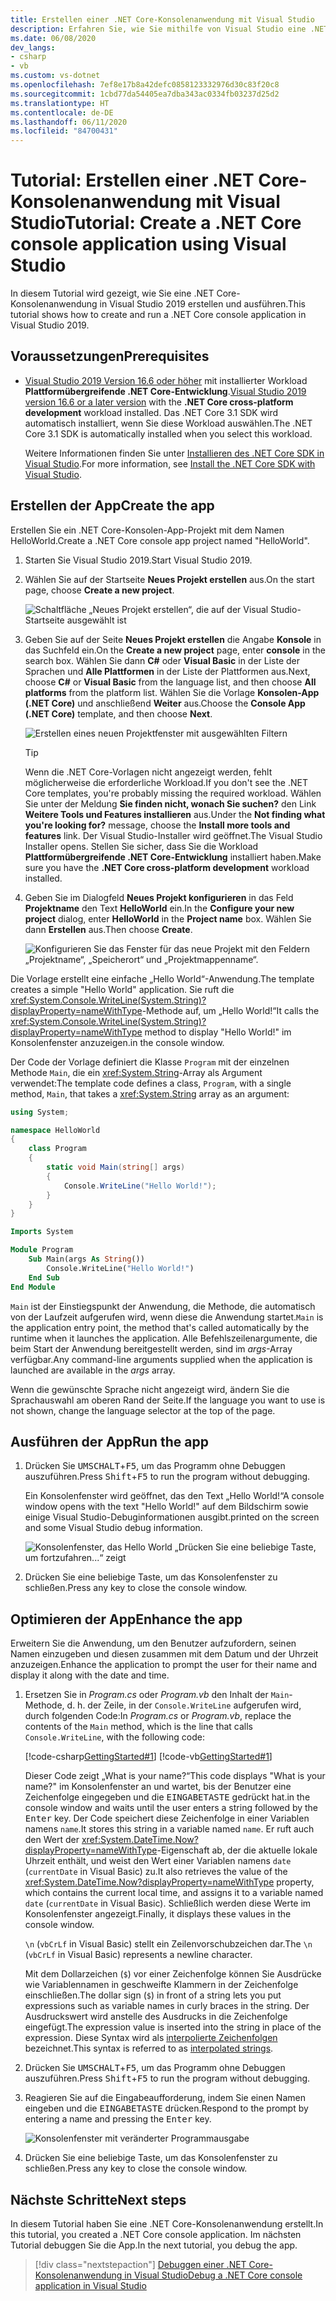 ```yaml
---
title: Erstellen einer .NET Core-Konsolenanwendung mit Visual Studio
description: Erfahren Sie, wie Sie mithilfe von Visual Studio eine .NET-Konsolenanwendung mit C# oder Visual Basic erstellen.
ms.date: 06/08/2020
dev_langs:
- csharp
- vb
ms.custom: vs-dotnet
ms.openlocfilehash: 7ef8e17b8a42defc0858123332976d30c83f20c8
ms.sourcegitcommit: 1cbd77da54405ea7dba343ac0334fb03237d25d2
ms.translationtype: HT
ms.contentlocale: de-DE
ms.lasthandoff: 06/11/2020
ms.locfileid: "84700431"
---
```

# <a name="tutorial-create-a-net-core-console-application-using-visual-studio"></a><span data-ttu-id="621b4-103">Tutorial: Erstellen einer .NET Core-Konsolenanwendung mit Visual Studio</span><span class="sxs-lookup"><span data-stu-id="621b4-103">Tutorial: Create a .NET Core console application using Visual Studio</span></span>

<span data-ttu-id="621b4-104">In diesem Tutorial wird gezeigt, wie Sie eine .NET Core-Konsolenanwendung in Visual Studio 2019 erstellen und ausführen.</span><span class="sxs-lookup"><span data-stu-id="621b4-104">This tutorial shows how to create and run a .NET Core console application in Visual Studio 2019.</span></span>

## <a name="prerequisites"></a><span data-ttu-id="621b4-105">Voraussetzungen</span><span class="sxs-lookup"><span data-stu-id="621b4-105">Prerequisites</span></span>

- <span data-ttu-id="621b4-106">[Visual Studio 2019 Version 16.6 oder höher](https://visualstudio.microsoft.com/downloads/?utm_medium=microsoft&utm_source=docs.microsoft.com&utm_campaign=inline+link&utm_content=download+vs2019) mit installierter Workload **Plattformübergreifende .NET Core-Entwicklung**.</span><span class="sxs-lookup"><span data-stu-id="621b4-106">[Visual Studio 2019 version 16.6 or a later version](https://visualstudio.microsoft.com/downloads/?utm_medium=microsoft&utm_source=docs.microsoft.com&utm_campaign=inline+link&utm_content=download+vs2019) with the **.NET Core cross-platform development** workload installed.</span></span> <span data-ttu-id="621b4-107">Das .NET Core 3.1 SDK wird automatisch installiert, wenn Sie diese Workload auswählen.</span><span class="sxs-lookup"><span data-stu-id="621b4-107">The .NET Core 3.1 SDK is automatically installed when you select this workload.</span></span>

  <span data-ttu-id="621b4-108">Weitere Informationen finden Sie unter [Installieren des .NET Core SDK in Visual Studio](../install/sdk.md?pivots=os-windows#install-with-visual-studio).</span><span class="sxs-lookup"><span data-stu-id="621b4-108">For more information, see [Install the .NET Core SDK with Visual Studio](../install/sdk.md?pivots=os-windows#install-with-visual-studio).</span></span>

## <a name="create-the-app"></a><span data-ttu-id="621b4-109">Erstellen der App</span><span class="sxs-lookup"><span data-stu-id="621b4-109">Create the app</span></span>

<span data-ttu-id="621b4-110">Erstellen Sie ein .NET Core-Konsolen-App-Projekt mit dem Namen HelloWorld.</span><span class="sxs-lookup"><span data-stu-id="621b4-110">Create a .NET Core console app project named "HelloWorld".</span></span>

1. <span data-ttu-id="621b4-111">Starten Sie Visual Studio 2019.</span><span class="sxs-lookup"><span data-stu-id="621b4-111">Start Visual Studio 2019.</span></span>

1. <span data-ttu-id="621b4-112">Wählen Sie auf der Startseite **Neues Projekt erstellen** aus.</span><span class="sxs-lookup"><span data-stu-id="621b4-112">On the start page, choose **Create a new project**.</span></span>

   ![Schaltfläche „Neues Projekt erstellen“, die auf der Visual Studio-Startseite ausgewählt ist](./media/with-visual-studio/start-window.png)

1. <span data-ttu-id="621b4-114">Geben Sie auf der Seite **Neues Projekt erstellen** die Angabe **Konsole** in das Suchfeld ein.</span><span class="sxs-lookup"><span data-stu-id="621b4-114">On the **Create a new project** page, enter **console** in the search box.</span></span> <span data-ttu-id="621b4-115">Wählen Sie dann **C#** oder **Visual Basic** in der Liste der Sprachen und **Alle Plattformen** in der Liste der Plattformen aus.</span><span class="sxs-lookup"><span data-stu-id="621b4-115">Next, choose **C#** or **Visual Basic** from the language list, and then choose **All platforms** from the platform list.</span></span> <span data-ttu-id="621b4-116">Wählen Sie die Vorlage **Konsolen-App (.NET Core)** und anschließend **Weiter** aus.</span><span class="sxs-lookup"><span data-stu-id="621b4-116">Choose the **Console App (.NET Core)** template, and then choose **Next**.</span></span>

   ![Erstellen eines neuen Projektfenster mit ausgewählten Filtern](./media/with-visual-studio/create-new-project.png)

   > [!TIP]
   > <span data-ttu-id="621b4-118">Wenn die .NET Core-Vorlagen nicht angezeigt werden, fehlt möglicherweise die erforderliche Workload.</span><span class="sxs-lookup"><span data-stu-id="621b4-118">If you don't see the .NET Core templates, you're probably missing the required workload.</span></span> <span data-ttu-id="621b4-119">Wählen Sie unter der Meldung **Sie finden nicht, wonach Sie suchen?** den Link **Weitere Tools und Features installieren** aus.</span><span class="sxs-lookup"><span data-stu-id="621b4-119">Under the **Not finding what you're looking for?** message, choose the **Install more tools and features** link.</span></span> <span data-ttu-id="621b4-120">Der Visual Studio-Installer wird geöffnet.</span><span class="sxs-lookup"><span data-stu-id="621b4-120">The Visual Studio Installer opens.</span></span> <span data-ttu-id="621b4-121">Stellen Sie sicher, dass Sie die Workload **Plattformübergreifende .NET Core-Entwicklung** installiert haben.</span><span class="sxs-lookup"><span data-stu-id="621b4-121">Make sure you have the **.NET Core cross-platform development** workload installed.</span></span>

1. <span data-ttu-id="621b4-122">Geben Sie im Dialogfeld **Neues Projekt konfigurieren** in das Feld **Projektname** den Text **HelloWorld** ein.</span><span class="sxs-lookup"><span data-stu-id="621b4-122">In the **Configure your new project** dialog,  enter **HelloWorld** in the **Project name** box.</span></span> <span data-ttu-id="621b4-123">Wählen Sie dann **Erstellen** aus.</span><span class="sxs-lookup"><span data-stu-id="621b4-123">Then choose **Create**.</span></span>

   ![Konfigurieren Sie das Fenster für das neue Projekt mit den Feldern „Projektname“, „Speicherort“ und „Projektmappenname“.](./media/with-visual-studio/configure-new-project.png)

<span data-ttu-id="621b4-125">Die Vorlage erstellt eine einfache „Hello World“-Anwendung.</span><span class="sxs-lookup"><span data-stu-id="621b4-125">The template creates a simple "Hello World" application.</span></span> <span data-ttu-id="621b4-126">Sie ruft die <xref:System.Console.WriteLine(System.String)?displayProperty=nameWithType>-Methode auf, um „Hello World!“</span><span class="sxs-lookup"><span data-stu-id="621b4-126">It calls the <xref:System.Console.WriteLine(System.String)?displayProperty=nameWithType> method to display "Hello World!"</span></span> <span data-ttu-id="621b4-127">im Konsolenfenster anzuzeigen.</span><span class="sxs-lookup"><span data-stu-id="621b4-127">in the console window.</span></span>

<span data-ttu-id="621b4-128">Der Code der Vorlage definiert die Klasse `Program` mit der einzelnen Methode `Main`, die ein <xref:System.String>-Array als Argument verwendet:</span><span class="sxs-lookup"><span data-stu-id="621b4-128">The template code defines a class, `Program`, with a single method, `Main`, that takes a <xref:System.String> array as an argument:</span></span>

```csharp
using System;

namespace HelloWorld
{
    class Program
    {
        static void Main(string[] args)
        {
            Console.WriteLine("Hello World!");
        }
    }
}
```

```vb
Imports System

Module Program
    Sub Main(args As String())
        Console.WriteLine("Hello World!")
    End Sub
End Module
```

<span data-ttu-id="621b4-129">`Main` ist der Einstiegspunkt der Anwendung, die Methode, die automatisch von der Laufzeit aufgerufen wird, wenn diese die Anwendung startet.</span><span class="sxs-lookup"><span data-stu-id="621b4-129">`Main` is the application entry point, the method that's called automatically by the runtime when it launches the application.</span></span> <span data-ttu-id="621b4-130">Alle Befehlszeilenargumente, die beim Start der Anwendung bereitgestellt werden, sind im *args*-Array verfügbar.</span><span class="sxs-lookup"><span data-stu-id="621b4-130">Any command-line arguments supplied when the application is launched are available in the *args* array.</span></span>

<span data-ttu-id="621b4-131">Wenn die gewünschte Sprache nicht angezeigt wird, ändern Sie die Sprachauswahl am oberen Rand der Seite.</span><span class="sxs-lookup"><span data-stu-id="621b4-131">If the language you want to use is not shown, change the language selector at the top of the page.</span></span>

## <a name="run-the-app"></a><span data-ttu-id="621b4-132">Ausführen der App</span><span class="sxs-lookup"><span data-stu-id="621b4-132">Run the app</span></span>

1. <span data-ttu-id="621b4-133">Drücken Sie <kbd>UMSCHALT</kbd>+<kbd>F5</kbd>, um das Programm ohne Debuggen auszuführen.</span><span class="sxs-lookup"><span data-stu-id="621b4-133">Press <kbd>Shift</kbd>+<kbd>F5</kbd> to run the program without debugging.</span></span>

   <span data-ttu-id="621b4-134">Ein Konsolenfenster wird geöffnet, das den Text „Hello World!“</span><span class="sxs-lookup"><span data-stu-id="621b4-134">A console window opens with the text "Hello World!"</span></span> <span data-ttu-id="621b4-135">auf dem Bildschirm sowie einige Visual Studio-Debuginformationen ausgibt.</span><span class="sxs-lookup"><span data-stu-id="621b4-135">printed on the screen and some Visual Studio debug information.</span></span>

   ![Konsolenfenster, das Hello World „Drücken Sie eine beliebige Taste, um fortzufahren...“ zeigt](./media/with-visual-studio/hello-world-console.png)

1. <span data-ttu-id="621b4-137">Drücken Sie eine beliebige Taste, um das Konsolenfenster zu schließen.</span><span class="sxs-lookup"><span data-stu-id="621b4-137">Press any key to close the console window.</span></span>

## <a name="enhance-the-app"></a><span data-ttu-id="621b4-138">Optimieren der App</span><span class="sxs-lookup"><span data-stu-id="621b4-138">Enhance the app</span></span>

<span data-ttu-id="621b4-139">Erweitern Sie die Anwendung, um den Benutzer aufzufordern, seinen Namen einzugeben und diesen zusammen mit dem Datum und der Uhrzeit anzuzeigen.</span><span class="sxs-lookup"><span data-stu-id="621b4-139">Enhance the application to prompt the user for their name and display it along with the date and time.</span></span>

1. <span data-ttu-id="621b4-140">Ersetzen Sie in *Program.cs* oder *Program.vb* den Inhalt der `Main`-Methode, d. h. der Zeile, in der `Console.WriteLine` aufgerufen wird, durch folgenden Code:</span><span class="sxs-lookup"><span data-stu-id="621b4-140">In *Program.cs* or *Program.vb*, replace the contents of the `Main` method, which is the line that calls `Console.WriteLine`, with the following code:</span></span>

   [!code-csharp[GettingStarted#1](./snippets/with-visual-studio/csharp/Program.cs#1)]
   [!code-vb[GettingStarted#1](./snippets/with-visual-studio/vb/Program.vb#1)]

   <span data-ttu-id="621b4-141">Dieser Code zeigt „What is your name?“</span><span class="sxs-lookup"><span data-stu-id="621b4-141">This code displays "What is your name?"</span></span> <span data-ttu-id="621b4-142">im Konsolenfenster an und wartet, bis der Benutzer eine Zeichenfolge eingegeben und die <kbd>EINGABETASTE</kbd> gedrückt hat.</span><span class="sxs-lookup"><span data-stu-id="621b4-142">in the console window and waits until the user enters a string followed by the <kbd>Enter</kbd> key.</span></span> <span data-ttu-id="621b4-143">Der Code speichert diese Zeichenfolge in einer Variablen namens `name`.</span><span class="sxs-lookup"><span data-stu-id="621b4-143">It stores this string in a variable named `name`.</span></span> <span data-ttu-id="621b4-144">Er ruft auch den Wert der <xref:System.DateTime.Now?displayProperty=nameWithType>-Eigenschaft ab, der die aktuelle lokale Uhrzeit enthält, und weist den Wert einer Variablen namens `date` (`currentDate` in Visual Basic) zu.</span><span class="sxs-lookup"><span data-stu-id="621b4-144">It also retrieves the value of the <xref:System.DateTime.Now?displayProperty=nameWithType> property, which contains the current local time, and assigns it to a variable named `date` (`currentDate` in Visual Basic).</span></span> <span data-ttu-id="621b4-145">Schließlich werden diese Werte im Konsolenfenster angezeigt.</span><span class="sxs-lookup"><span data-stu-id="621b4-145">Finally, it displays these values in the console window.</span></span>

   <span data-ttu-id="621b4-146">`\n` (`vbCrLf` in Visual Basic) stellt ein Zeilenvorschubzeichen dar.</span><span class="sxs-lookup"><span data-stu-id="621b4-146">The `\n` (`vbCrLf` in Visual Basic) represents a newline character.</span></span>

   <span data-ttu-id="621b4-147">Mit dem Dollarzeichen (`$`) vor einer Zeichenfolge können Sie Ausdrücke wie Variablennamen in geschweifte Klammern in der Zeichenfolge einschließen.</span><span class="sxs-lookup"><span data-stu-id="621b4-147">The dollar sign (`$`) in front of a string lets you put expressions such as variable names in curly braces in the string.</span></span> <span data-ttu-id="621b4-148">Der Ausdruckswert wird anstelle des Ausdrucks in die Zeichenfolge eingefügt.</span><span class="sxs-lookup"><span data-stu-id="621b4-148">The expression value is inserted into the string in place of the expression.</span></span> <span data-ttu-id="621b4-149">Diese Syntax wird als [interpolierte Zeichenfolgen](../../csharp/language-reference/tokens/interpolated.md) bezeichnet.</span><span class="sxs-lookup"><span data-stu-id="621b4-149">This syntax is referred to as [interpolated strings](../../csharp/language-reference/tokens/interpolated.md).</span></span>

1. <span data-ttu-id="621b4-150">Drücken Sie <kbd>UMSCHALT</kbd>+<kbd>F5</kbd>, um das Programm ohne Debuggen auszuführen.</span><span class="sxs-lookup"><span data-stu-id="621b4-150">Press <kbd>Shift</kbd>+<kbd>F5</kbd> to run the program without debugging.</span></span>

1. <span data-ttu-id="621b4-151">Reagieren Sie auf die Eingabeaufforderung, indem Sie einen Namen eingeben und die <kbd>EINGABETASTE</kbd> drücken.</span><span class="sxs-lookup"><span data-stu-id="621b4-151">Respond to the prompt by entering a name and pressing the <kbd>Enter</kbd> key.</span></span>

   ![Konsolenfenster mit veränderter Programmausgabe](./media/with-visual-studio/hello-world-update.png)

1. <span data-ttu-id="621b4-153">Drücken Sie eine beliebige Taste, um das Konsolenfenster zu schließen.</span><span class="sxs-lookup"><span data-stu-id="621b4-153">Press any key to close the console window.</span></span>

## <a name="next-steps"></a><span data-ttu-id="621b4-154">Nächste Schritte</span><span class="sxs-lookup"><span data-stu-id="621b4-154">Next steps</span></span>

<span data-ttu-id="621b4-155">In diesem Tutorial haben Sie eine .NET Core-Konsolenanwendung erstellt.</span><span class="sxs-lookup"><span data-stu-id="621b4-155">In this tutorial, you created a .NET Core console application.</span></span> <span data-ttu-id="621b4-156">Im nächsten Tutorial debuggen Sie die App.</span><span class="sxs-lookup"><span data-stu-id="621b4-156">In the next tutorial, you debug the app.</span></span>

> [!div class="nextstepaction"]
> [<span data-ttu-id="621b4-157">Debuggen einer .NET Core-Konsolenanwendung in Visual Studio</span><span class="sxs-lookup"><span data-stu-id="621b4-157">Debug a .NET Core console application in Visual Studio</span></span>](debugging-with-visual-studio.md)
